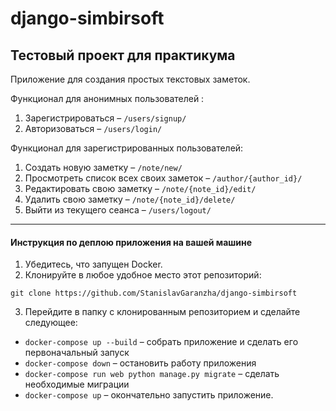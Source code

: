 # django-simbirsoft
## Тестовый проект для практикума

Приложение для создания простых текстовых заметок.

Функционал для анонимных пользователей :
1. Зарегистрироваться &ndash; `/users/signup/`
2. Авторизоваться &ndash; `/users/login/`

Функционал для зарегистрированных пользователей:
1. Создать новую заметку &ndash; `/note/new/`
2. Просмотреть список всех своих заметок &ndash; `/author/{author_id}/`
3. Редактировать свою заметку &ndash; `/note/{note_id}/edit/`
4. Удалить свою заметку &ndash; `/note/{note_id}/delete/`
5. Выйти из текущего сеанса &ndash; `/users/logout/`
***
#### Инструкция по деплою приложения на вашей машине

1. Убедитесь, что запущен Docker.
2. Клонируйте в любое удобное место этот репозиторий:

`git clone https://github.com/StanislavGaranzha/django-simbirsoft`

3. Перейдите в папку с клонированным репозиторием и сделайте следующее:
- `docker-compose up --build` &ndash; собрать приложение и сделать его первоначальный запуск
- `docker-compose down` &ndash; остановить работу приложения
- `docker-compose run web python manage.py migrate` &ndash; сделать необходимые миграции
- `docker-compose up` &ndash; окончательно запустить приложение.
